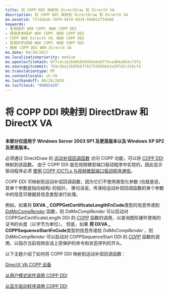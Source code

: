 ```yaml
---
title: 将 COPP DDI 映射到 DirectDraw 和 DirectX VA
description: 将 COPP DDI 映射到 DirectDraw 和 DirectX VA
ms.assetid: 737dabab-39f0-44fd-9d34-56d812ffde88
keywords:
- 复制保护 WDK COPP，映射 COPP DDI
- 视频复制保护 WDK COPP，映射 COPP DDI
- COPP WDK DirectX VA，映射 COPP DDI
- 受保护的视频 WDK COPP，映射 COPP DDI
- 映射 COPP DDI WDK DirectX VA
ms.date: 04/20/2017
ms.localizationpriority: medium
ms.openlocfilehash: 0f7cdc1e26d6b858483e64d774ced84a803cf3fa
ms.sourcegitcommit: 7b9c3ba12b05bbf78275395bbe3a287d2c31bcf4
ms.translationtype: MT
ms.contentlocale: zh-CN
ms.lasthandoff: 08/28/2020
ms.locfileid: "89065420"
---
```

# <a name="mapping-the-copp-ddi-to-directdraw-and-directx-va"></a>将 COPP DDI 映射到 DirectDraw 和 DirectX VA


## <span id="ddk_mapping_the_copp_ddi_to_directdraw_and_directx_va_gg"></span><span id="DDK_MAPPING_THE_COPP_DDI_TO_DIRECTDRAW_AND_DIRECTX_VA_GG"></span>


**本部分仅适用于 Windows Server 2003 SP1 及更高版本以及 Windows XP SP2 及更高版本。**

必须通过 DirectDraw 的 [运动补偿回调函数](motion-compensation-callbacks.md) 访问 COPP 功能，可以将 [COPP DDI](sample-functions-for-copp.md) 映射到该函数。 由于 COPP DDI 是在视频微型端口驱动程序中实现的，因此显示驱动程序必须 [使用 COPP IOCTLs 与视频微型端口驱动程序通信](communicating-ioctls-to-the-video-miniport-driver.md)。

COPP DDI 可映射到运动补偿回调函数，因为它们不使用类型化参数 (也就是说，其单个参数是指向结构) 的指针。 换句话说，传递给运动补偿回调函数的单个参数中的信息可根据其信息类型进行处理。

例如，如果将 **DXVA \_ COPPGetCertificateLengthFnCode**类型的信息传递到 [*DdMoCompRender*](/windows/desktop/api/ddrawint/nc-ddrawint-pdd_mocompcb_render) 函数，则 *DdMoCompRender* 可以启动对 COPPGetCertificateLength DDI 的 [*COPP*](./coppgetcertificatelength.md) 函数的调用，以查询图形硬件使用的证书的长度（以字节为单位）。 但是，如果 **将 DXVA \_ COPPSequenceStartFnCode**类型的信息传递给 *DdMoCompRender* ，则 *DdMoCompRender* 可以启动对 COPPSequenceStart DDI 的 [*COPP*](./coppsequencestart.md) 函数的调用，以指示当前视频会话上受保护的命令和状态序列的开头。

以下主题介绍了如何将 COPP DDI 映射到运动补偿回调函数：

[DirectX VA COPP 设备](directx-va-copp-device.md)

[从用户模式组件调用 COPP DDI](calling-the-copp-ddi-from-a-user-mode-component.md)

[从显示驱动程序调用 COPP DDI](calling-the-copp-ddi-from-the-display-driver.md)

 

